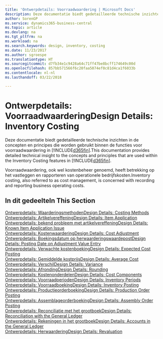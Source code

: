 ```yaml
---
title: 'Ontwerpdetails: Voorraadwaardering | Microsoft Docs'
description: Deze documentatie biedt gedetailleerde technische inzichten in de concepten en principes die worden gebruikt binnen de functies voor voorraadwaardering in Business Central.
author: SorenGP
ms.service: dynamics365-business-central
ms.topic: article
ms.devlang: na
ms.tgt_pltfrm: na
ms.workload: na
ms.search.keywords: design, inventory, costing
ms.date: 11/23/2017
ms.author: sgroespe
ms.translationtype: HT
ms.sourcegitcommit: d7fb34e1c9428a64c71ff47be8bcff174649c00d
ms.openlocfilehash: 857bb571566f6c20faa5074ef0c81d4ca1f6033b
ms.contentlocale: nl-nl
ms.lasthandoff: 03/22/2018

---
```

# <a name="design-details-inventory-costing"></a><span data-ttu-id="eb244-103">Ontwerpdetails: Voorraadwaardering</span><span class="sxs-lookup"><span data-stu-id="eb244-103">Design Details: Inventory Costing</span></span>
<span data-ttu-id="eb244-104">Deze documentatie biedt gedetailleerde technische inzichten in de concepten en principes die worden gebruikt binnen de functies voor voorraadwaardering in [!INCLUDE[d365fin](includes/d365fin_md.md)].</span><span class="sxs-lookup"><span data-stu-id="eb244-104">This documentation provides detailed technical insight to the concepts and principles that are used within the Inventory Costing features in [!INCLUDE[d365fin](includes/d365fin_md.md)].</span></span>  

<span data-ttu-id="eb244-105">Voorraadwaardering, ook wel kostenbeheer genoemd, heeft betrekking op het vastleggen en rapporteren van operationele bedrijfskosten.</span><span class="sxs-lookup"><span data-stu-id="eb244-105">Inventory costing, also referred to as cost management, is concerned with recording and reporting business operating costs.</span></span>  

## <a name="in-this-section"></a><span data-ttu-id="eb244-106">In dit gedeelte</span><span class="sxs-lookup"><span data-stu-id="eb244-106">In This Section</span></span>  
[<span data-ttu-id="eb244-107">Ontwerpdetails: Waarderingsmethoden</span><span class="sxs-lookup"><span data-stu-id="eb244-107">Design Details: Costing Methods</span></span>](design-details-costing-methods.md)  
[<span data-ttu-id="eb244-108">Ontwerpdetails: Artikelvereffening</span><span class="sxs-lookup"><span data-stu-id="eb244-108">Design Details: Item Application</span></span>](design-details-item-application.md)  
[<span data-ttu-id="eb244-109">Ontwerpdetails: bekend probleem met artikelvereffening</span><span class="sxs-lookup"><span data-stu-id="eb244-109">Design Details: Known Item Application Issue</span></span>](design-details-inventory-zero-level-open-item-ledger-entries.md)  
[<span data-ttu-id="eb244-110">Ontwerpdetails: Kostenwaardering</span><span class="sxs-lookup"><span data-stu-id="eb244-110">Design Details: Cost Adjustment</span></span>](design-details-cost-adjustment.md)  
[<span data-ttu-id="eb244-111">Ontwerpdetails: Boekingsdatum op herwaarderingswaardepost</span><span class="sxs-lookup"><span data-stu-id="eb244-111">Design Details: Posting Date on Adjustment Value Entry</span></span>](design-details-inventory-adjustment-value-entry-posting-date.md)  
[<span data-ttu-id="eb244-112">Ontwerpdetails: Verwachte kostenboeking</span><span class="sxs-lookup"><span data-stu-id="eb244-112">Design Details: Expected Cost Posting</span></span>](design-details-expected-cost-posting.md)  
[<span data-ttu-id="eb244-113">Ontwerpdetails: Gemiddelde kostprijs</span><span class="sxs-lookup"><span data-stu-id="eb244-113">Design Details: Average Cost</span></span>](design-details-average-cost.md)  
[<span data-ttu-id="eb244-114">Ontwerpdetails: Verschil</span><span class="sxs-lookup"><span data-stu-id="eb244-114">Design Details: Variance</span></span>](design-details-variance.md)  
[<span data-ttu-id="eb244-115">Ontwerpdetails: Afronding</span><span class="sxs-lookup"><span data-stu-id="eb244-115">Design Details: Rounding</span></span>](design-details-rounding.md)  
[<span data-ttu-id="eb244-116">Ontwerpdetails: Kostenonderdelen</span><span class="sxs-lookup"><span data-stu-id="eb244-116">Design Details: Cost Components</span></span>](design-details-cost-components.md)  
[<span data-ttu-id="eb244-117">Ontwerpdetails: Voorraadperioden</span><span class="sxs-lookup"><span data-stu-id="eb244-117">Design Details: Inventory Periods</span></span>](design-details-inventory-periods.md)  
[<span data-ttu-id="eb244-118">Ontwerpdetails: Voorraadboeking</span><span class="sxs-lookup"><span data-stu-id="eb244-118">Design Details: Inventory Posting</span></span>](design-details-inventory-posting.md)  
[<span data-ttu-id="eb244-119">Ontwerpdetails: Productieorderboeking</span><span class="sxs-lookup"><span data-stu-id="eb244-119">Design Details: Production Order Posting</span></span>](design-details-production-order-posting.md)  
[<span data-ttu-id="eb244-120">Ontwerpdetails: Assemblageorderboeking</span><span class="sxs-lookup"><span data-stu-id="eb244-120">Design Details: Assembly Order Posting</span></span>](design-details-assembly-order-posting.md)  
[<span data-ttu-id="eb244-121">Ontwerpdetails: Reconciliatie met het grootboek</span><span class="sxs-lookup"><span data-stu-id="eb244-121">Design Details: Reconciliation with the General Ledger</span></span>](design-details-reconciliation-with-the-general-ledger.md)  
[<span data-ttu-id="eb244-122">Ontwerpdetails: Rekeningen in het grootboek</span><span class="sxs-lookup"><span data-stu-id="eb244-122">Design Details: Accounts in the General Ledger</span></span>](design-details-accounts-in-the-general-ledger.md)  
[<span data-ttu-id="eb244-123">Ontwerpdetails: Herwaardering</span><span class="sxs-lookup"><span data-stu-id="eb244-123">Design Details: Revaluation</span></span>](design-details-revaluation.md)

